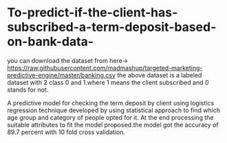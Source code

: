 # To-predict-if-the-client-has-subscribed-a-term-deposit-based-on-bank-data-
you can download the dataset from here-> https://raw.githubusercontent.com/madmashup/targeted-marketing-predictive-engine/master/banking.csv
the above dataset is a labeled dataset with 2 class 0 and 1.where 1 means the client subscribed and 0 stands for not.

A predictive model for checking the term deposit by client using logistics regression technique developed by using statistical approach to find which age group and category of people opted for it. At the end processing the suitable attributes to fit the model proposed.the model got the accuracy of 89.7 percent with 10 fold cross validation.
